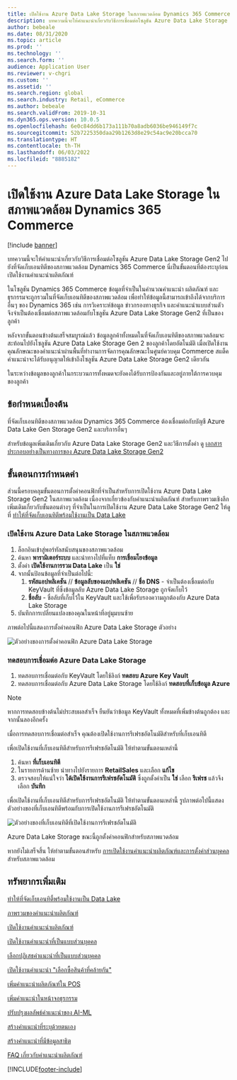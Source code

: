 ```yaml
---
title: เปิดใช้งาน Azure Data Lake Storage ในสภาพแวดล้อม Dynamics 365 Commerce
description: บทความนี้จะให้คําแนะนําเกี่ยวกับวิธีการเชื่อมต่อโซลูชัน Azure Data Lake Storage Gen 2 ไปยังที่จัดเก็บเอนทิตีของสภาพแวดล้อม Dynamics 365 Commerce นี่เป็นขั้นตอนที่ต้องระบุก่อนเปิดใช้งานคำแนะนำผลิตภัณฑ์
author: bebeale
ms.date: 08/31/2020
ms.topic: article
ms.prod: ''
ms.technology: ''
ms.search.form: ''
audience: Application User
ms.reviewer: v-chgri
ms.custom: ''
ms.assetid: ''
ms.search.region: global
ms.search.industry: Retail, eCommerce
ms.author: bebeale
ms.search.validFrom: 2019-10-31
ms.dyn365.ops.version: 10.0.5
ms.openlocfilehash: 6e0c84dd6b173a111b70a8adb6036be946149f7c
ms.sourcegitcommit: 52b7225350daa29b1263d8e29c54ac9e20bcca70
ms.translationtype: HT
ms.contentlocale: th-TH
ms.lasthandoff: 06/03/2022
ms.locfileid: "8885182"
---
```

# <a name="enable-azure-data-lake-storage-in-a-dynamics-365-commerce-environment"></a>เปิดใช้งาน Azure Data Lake Storage ในสภาพแวดล้อม Dynamics 365 Commerce

[!include [banner](includes/banner.md)]

บทความนี้จะให้คําแนะนําเกี่ยวกับวิธีการเชื่อมต่อโซลูชัน Azure Data Lake Storage Gen2 ไปยังที่จัดเก็บเอนทิตีของสภาพแวดล้อม Dynamics 365 Commerce นี่เป็นขั้นตอนที่ต้องระบุก่อนเปิดใช้งานคำแนะนำผลิตภัณฑ์

ในโซลูชัน Dynamics 365 Commerce ข้อมูลที่จําเป็นในคำนวณคำแนะนำ ผลิตภัณฑ์ และธุรกรรมจะถูกรวมในที่จัดเก็บเอนทิตีของสภาพแวดล้อม เพื่อทำให้ข้อมูลนี้สามารถเข้าถึงได้จากบริการอื่นๆ ของ Dynamics 365 เช่น การวิเคราะห์ข้อมูล ข่าวกรองทางธุรกิจ และคำแนะนำแบบส่วนตัว จึงจำเป็นต้องเชื่อมต่อสภาพแวดล้อมกับโซลูชัน Azure Data Lake Storage Gen2 ที่เป็นของลูกค้า

หลังจากขั้นตอนข้างต้นเสร็จสมบูรณ์แล้ว ข้อมูลลูกค้าทั้งหมดในที่จัดเก็บเอนทิตีของสภาพแวดล้อมจะสะท้อนไปยังโซลูชัน Azure Data Lake Storage Gen 2 ของลูกค้าโดยอัตโนมัติ เมื่อเปิดใช้งานคุณลักษณะของคำแนะนำผ่านพื้นที่ทำงานการจัดการคุณลักษณะในศูนย์ควบคุม Commerce สแต็คคำแนะนำจะได้รับอนุญาตให้เข้าถึงโซลูชัน Azure Data Lake Storage Gen2 เดียวกัน

ในระหว่างข้อมูลของลูกค้าในกระบวนการทั้งหมดจะยังคงได้รับการป้องกันและอยู่ภายใต้การควบคุมของลูกค้า

## <a name="prerequisites"></a>ข้อกำหนดเบื้องต้น

ที่จัดเก็บเอนทิตีของสภาพแวดล้อม Dynamics 365 Commerce ต้องเชื่อมต่อกับบัญชี Azure Data Lake Gen Storage Gen2 และบริการอื่นๆ

สำหรับข้อมูลเพิ่มเติมเกี่ยวกับ Azure Data Lake Storage Gen2 และวิธีการตั้งค่า ดู [เอกสารประกอบอย่างเป็นทางการของ Azure Data Lake Storage Gen2](https://azure.microsoft.com/pricing/details/storage/data-lake)
  
## <a name="configuration-steps"></a>ขั้นตอนการกำหนดค่า 

ส่วนนี้ครอบคลุมขั้นตอนการตั้งค่าคอนฟิกที่จำเป็นสำหรับการเปิดใช้งาน Azure Data Lake Storage Gen2 ในสภาพแวดล้อม เนื่องจากเกี่ยวข้องกับคำแนะนำผลิตภัณฑ์
สำหรับภาพรวมเชิงลึกเพิ่มเติมเกี่ยวกับขั้นตอนต่างๆ ที่จำเป็นในการเปิดใช้งาน Azure Data Lake Storage Gen2 ให้ดูที่ [ทำให้ที่จัดเก็บเอนทิตีพร้อมใช้งานเป็น Data Lake](../fin-ops-core/dev-itpro/data-entities/entity-store-data-lake.md)

### <a name="enable-azure-data-lake-storage-in-the-environment"></a>เปิดใช้งาน Azure Data Lake Storage ในสภาพแวดล้อม

1. ล็อกอินเข้าสู่พอร์ทัลสนับสนุนของสภาพแวดล้อม
1. ค้นหา **พารามิเตอร์ระบบ** และนำทางไปที่แท็บ **การเชื่อมโยงข้อมูล** 
1. ตั้งค่า **เปิดใช้งานการรวม Data Lake** เป็น **ใช่**
1. จากนั้นป้อนข้อมูลที่จำเป็นต่อไปนี้:
    1. **รหัสแอปพลิเคชัน** // **ข้อมูลลับของแอปพลิเคชัน** // **ชื่อ DNS** - จำเป็นต้องเชื่อมต่อกับ KeyVault ที่ซึ่งข้อมูลลับ Azure Data Lake Storage ถูกจัดเก็บไว้
    1. **ชื่อลับ** - ชื่อลับที่เก็บไว้ใน KeyVault และใช้เพื่อรับรองความถูกต้องกับ Azure Data Lake Storage
1. บันทึกการเปลี่ยนแปลงของคุณในหน้าที่อยู่มุมบนซ้าย

ภาพต่อไปนี้แสดงการตั้งค่าคอนฟิก Azure Data Lake Storage ตัวอย่าง

![ตัวอย่างของการตั้งค่าคอนฟิก Azure Data Lake Storage](./media/exampleADLSConfig1.png)

### <a name="test-the-azure-data-lake-storage-connection"></a>ทดสอบการเชื่อมต่อ Azure Data Lake Storage

1. ทดสอบการเชื่อมต่อกับ KeyVault โดยใช้ลิงก์ **ทดสอบ Azure Key Vault**
1. ทดสอบการเชื่อมต่อกับ Azure Data Lake Storage โดยใช้ลิงก์ **ทดสอบที่เก็บข้อมูล Azure**

> [!NOTE]
> หากการทดสอบข้างต้นไม่ประสบผลสำเร็จ ยืนยันว่าข้อมูล KeyVault ทั้งหมดที่เพิ่มข้างต้นถูกต้อง และจากนั้นลองอีกครั้ง

เมื่อการทดสอบการเชื่อมต่อสำเร็จ คุณต้องเปิดใช้งานการรีเฟรชอัตโนมัติสำหรับที่เก็บเอนทิตี

เพื่อเปิดใช้งานที่เก็บเอนทิตีสำหรับการรีเฟรชอัตโนมัติ ให้ทำตามขั้นตอนเหล่านี้

1. ค้นหา **ที่เก็บเอนทิตี**
1. ในรายการด้านซ้าย นำทางไปยังรายการ **RetailSales** และเลือก **แก้ไข**
1. ตรวจสอบให้แน่ใจว่า **ได้เปิดใช้งานการรีเฟรชอัตโนมัติ** ซึ่งถูกตั้งค่าเป็น **ใช่** เลือก **รีเฟรช** แล้วจึงเลือก **บันทึก**

เพื่อเปิดใช้งานที่เก็บเอนทิตีสำหรับการรีเฟรชอัตโนมัติ ให้ทำตามขั้นตอนเหล่านี้ รูปภาพต่อไปนี้แสดงตัวอย่างของที่เก็บเอนทิตีพร้อมกับการเปิดใช้งานการรีเฟรชอัตโนมัติ

![ตัวอย่างของที่เก็บเอนทิตีที่เปิดใช้งานการรีเฟรชอัตโนมัติ](./media/exampleADLSConfig2.png)

Azure Data Lake Storage ขณะนี้ถูกตั้งค่าคอนฟิกสำหรับสภาพแวดล้อม 

หากยังไม่เสร็จสิ้น ให้ทำตามขั้นตอนสำหรับ [การเปิดใช้งานคำแนะนำผลิตภัณฑ์และการตั้งค่าส่วนบุคคล](enable-product-recommendations.md) สำหรับสภาพแวดล้อม

## <a name="additional-resources"></a>ทรัพยากรเพิ่มเติม

[ทำให้ที่จัดเก็บเอนทิตี้พร้อมใช้งานเป็น Data Lake](../fin-ops-core/dev-itpro/data-entities/entity-store-data-lake.md)

[ภาพรวมของคำแนะนำผลิตภัณฑ์](product-recommendations.md)

[เปิดใช้งานคำแนะนำผลิตภัณฑ์](enable-product-recommendations.md)

[เปิดใช้งานคำแนะนำที่เป็นแบบส่วนบุคคล](personalized-recommendations.md)

[เลือกปฏิเสธคำแนะนำที่เป็นแบบส่วนบุคคล](personalization-gdpr.md)

[เปิดใช้งานคำแนะนำ "เลือกซื้อสินค้าที่คล้ายกัน"](shop-similar-looks.md)

[เพิ่มคำแนะนำผลิตภัณฑ์ใน POS](product.md)

[เพิ่มคำแนะนำในหน้าจอธุรกรรม](add-recommendations-control-pos-screen.md)

[ปรับปรุงผลลัพธ์คำแนะนำของ AI-ML](modify-product-recommendation-results.md)

[สร้างคำแนะนำที่ระบุด้วยตนเอง](create-editorial-recommendation-lists.md)

[สร้างคำแนะนำที่มีข้อมูลสาธิต](product-recommendations-demo-data.md)

[FAQ เกี่ยวกับคำแนะนำผลิตภัณฑ์](faq-recommendations.md)


[!INCLUDE[footer-include](../includes/footer-banner.md)]
